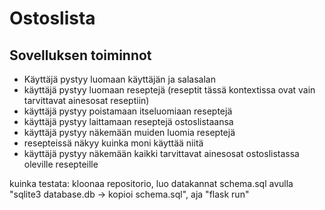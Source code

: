 # Ostoslista

## Sovelluksen toiminnot

* Käyttäjä pystyy luomaan käyttäjän ja salasalan
* käyttäjä pystyy luomaan reseptejä (reseptit tässä kontextissa ovat vain tarvittavat ainesosat reseptiin)
* käyttäjä pystyy poistamaan itseluomiaan reseptejä
* käyttäjä pystyy laittamaan reseptejä ostoslistaansa
* käyttäjä pystyy näkemään muiden luomia reseptejä
* resepteissä näkyy kuinka moni käyttää niitä
* käyttäjä pystyy näkemään kaikki tarvittavat ainesosat ostoslistassa oleville resepteille

kuinka testata:
kloonaa repositorio, luo datakannat schema.sql avulla "sqlite3 database.db -> kopioi schema.sql", aja "flask run"
